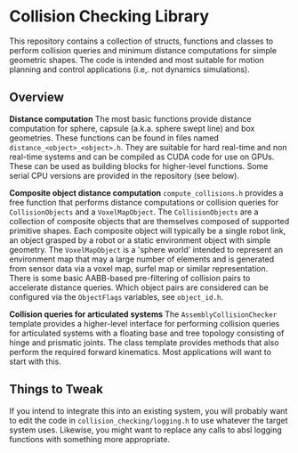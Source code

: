 # Collision Checking Library

This repository contains a collection of structs, functions and classes to
perform collision queries and minimum distance computations for simple geometric
shapes. The code is intended and most suitable for motion planning and control
applications (i.e,. not dynamics simulations).

## Overview

**Distance computation** The most basic functions provide distance computation
for sphere, capsule (a.k.a. sphere swept line) and box geometries. These
functions can be found in files named `distance_<object>_<object>.h`. They are
suitable for hard real-time and non real-time systems and can be compiled as
CUDA code for use on GPUs. These can be used as building blocks for higher-level
functions. Some serial CPU versions are provided in the repository (see below).

**Composite object distance computation** `compute_collisions.h` provides a free
function that performs distance computations or collision queries for
`CollisionObjects` and a `VoxelMapObject`. The `CollisionObjects` are a
collection of composite objects that are themselves composed of supported
primitive shapes. Each composite object will typically be a single robot link,
an object grasped by a robot or a static environment object with simple
geometry. The `VoxelMapObject` is a 'sphere world' intended to represent an
environment map that may a large number of elements and is generated from sensor
data via a voxel map, surfel map or similar representation. There is some basic
AABB-based pre-filtering of collision pairs to accelerate distance queries.
Which object pairs are considered can be configured via the `ObjectFlags`
variables, see `object_id.h`.

**Collision queries for articulated systems** The `AssemblyCollisionChecker`
template provides a higher-level interface for performing collision queries for
articulated systems with a floating base and tree topology consisting of hinge
and prismatic joints. The class template provides methods that also perform the
required forward kinematics. Most applications will want to start with this.

## Things to Tweak

If you intend to integrate this into an existing system, you will probably want
to edit the code in `collision_checking/logging.h` to use whatever the target
system uses. Likewise, you might want to replace any calls to absl logging
functions with something more appropriate.
